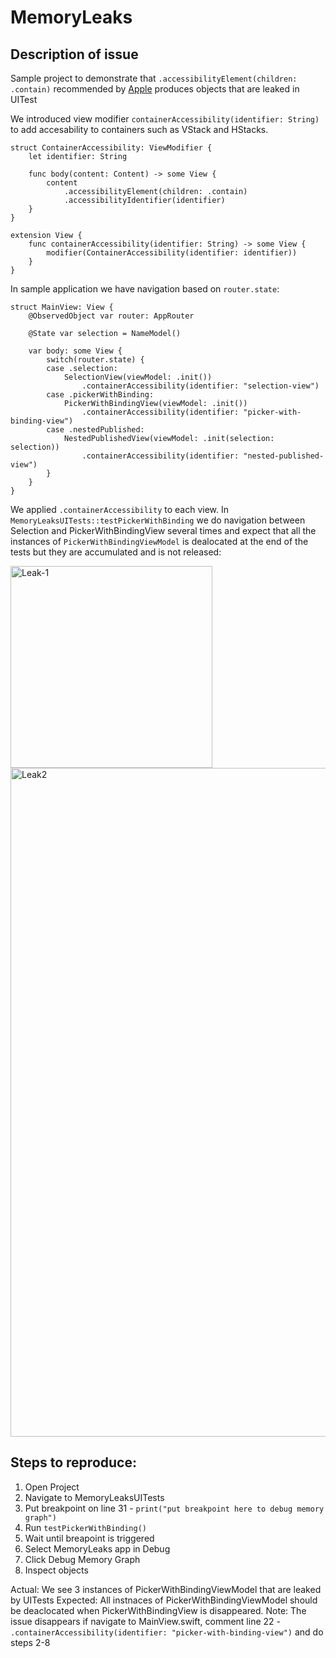 # MemoryLeaks

## Description of issue
Sample project to demonstrate that `.accessibilityElement(children: .contain)` recommended by [Apple](https://developer.apple.com/documentation/swiftui/accessibilitychildbehavior/contain) produces objects that are leaked in UITest

We introduced view modifier `containerAccessibility(identifier: String)` to add accesability to containers such as VStack and HStacks.
```
struct ContainerAccessibility: ViewModifier {
    let identifier: String

    func body(content: Content) -> some View {
        content
            .accessibilityElement(children: .contain)
            .accessibilityIdentifier(identifier)
    }
}

extension View {
    func containerAccessibility(identifier: String) -> some View {
        modifier(ContainerAccessibility(identifier: identifier))
    }
}
```

In sample application we have navigation based on `router.state`:
```
struct MainView: View {
    @ObservedObject var router: AppRouter
    
    @State var selection = NameModel()
    
    var body: some View {
        switch(router.state) {
        case .selection:
            SelectionView(viewModel: .init())
                .containerAccessibility(identifier: "selection-view")
        case .pickerWithBinding:
            PickerWithBindingView(viewModel: .init())
                .containerAccessibility(identifier: "picker-with-binding-view")
        case .nestedPublished:
            NestedPublishedView(viewModel: .init(selection: selection))
                .containerAccessibility(identifier: "nested-published-view")
        }
    }
}
```

We applied `.containerAccessibility` to each view. In `MemoryLeaksUITests::testPickerWithBinding` we do navigation between Selection and PickerWithBindingView several times and expect that all the instances of `PickerWithBindingViewModel` is dealocated at the end of the tests but they are accumulated and is not released:

<img width="323" alt="Leak-1" src="https://user-images.githubusercontent.com/70205509/131562842-8fc0430f-7440-4197-90fd-8ce754f070bf.png">
<img width="1070" alt="Leak2" src="https://user-images.githubusercontent.com/70205509/131563175-c3002de3-c120-4986-b916-41be4291b221.png">


## Steps to reproduce:

1. Open Project
2. Navigate to MemoryLeaksUITests
3. Put breakpoint on line 31 - `print("put breakpoint here to debug memory graph")`
4. Run `testPickerWithBinding()`
5. Wait until breapoint is triggered
6. Select MemoryLeaks app in Debug
7. Click Debug Memory Graph
8. Inspect objects

Actual: We see 3 instances of PickerWithBindingViewModel that are leaked by UITests
Expected: All instnaces of PickerWithBindingViewModel should be deaclocated when PickerWithBindingView is disappeared.
Note: The issue disappears if navigate to MainView.swift, comment line 22 - `.containerAccessibility(identifier: "picker-with-binding-view")` and do steps 2-8
